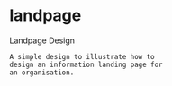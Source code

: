 # landpage
Landpage Design
```
A simple design to illustrate how to 
design an information landing page for
an organisation.
